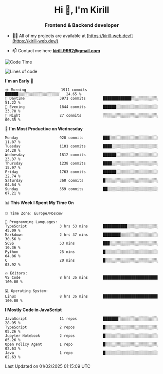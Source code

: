 <h1 align="center">Hi 👋, I'm Kirill</h1>
<h3 align="center">Frontend & Backend developer</h3>

- 👨‍💻 All of my projects are available at [https://kirill-web.dev/](https://kirill-web.dev/)

- 📫 Contact me here **kirill.9992@gmail.com**











<!--START_SECTION:waka-->
![Code Time](http://img.shields.io/badge/Code%20Time-2%2C116%20hrs%2012%20mins-blue)

![Lines of code](https://img.shields.io/badge/From%20Hello%20World%20I%27ve%20Written-5.1%20million%20lines%20of%20code-blue)

**I'm an Early 🐤** 

```text
🌞 Morning                1911 commits        ██████░░░░░░░░░░░░░░░░░░░   24.65 % 
🌆 Daytime                3971 commits        █████████████░░░░░░░░░░░░   51.22 % 
🌃 Evening                1844 commits        ██████░░░░░░░░░░░░░░░░░░░   23.78 % 
🌙 Night                  27 commits          ░░░░░░░░░░░░░░░░░░░░░░░░░   00.35 % 
```
📅 **I'm Most Productive on Wednesday** 

```text
Monday                   920 commits         ███░░░░░░░░░░░░░░░░░░░░░░   11.87 % 
Tuesday                  1101 commits        ████░░░░░░░░░░░░░░░░░░░░░   14.20 % 
Wednesday                1812 commits        ██████░░░░░░░░░░░░░░░░░░░   23.37 % 
Thursday                 1238 commits        ████░░░░░░░░░░░░░░░░░░░░░   15.97 % 
Friday                   1763 commits        ██████░░░░░░░░░░░░░░░░░░░   22.74 % 
Saturday                 360 commits         █░░░░░░░░░░░░░░░░░░░░░░░░   04.64 % 
Sunday                   559 commits         ██░░░░░░░░░░░░░░░░░░░░░░░   07.21 % 
```


📊 **This Week I Spent My Time On** 

```text
🕑︎ Time Zone: Europe/Moscow

💬 Programming Languages: 
TypeScript               3 hrs 53 mins       ███████████░░░░░░░░░░░░░░   45.09 % 
Markdown                 2 hrs 37 mins       ████████░░░░░░░░░░░░░░░░░   30.56 % 
SCSS                     53 mins             ███░░░░░░░░░░░░░░░░░░░░░░   10.36 % 
Python                   25 mins             █░░░░░░░░░░░░░░░░░░░░░░░░   04.86 % 
C                        20 mins             █░░░░░░░░░░░░░░░░░░░░░░░░   03.92 % 

🔥 Editors: 
VS Code                  8 hrs 36 mins       █████████████████████████   100.00 % 

💻 Operating System: 
Linux                    8 hrs 36 mins       █████████████████████████   100.00 % 
```

**I Mostly Code in JavaScript** 

```text
JavaScript               11 repos            ███████░░░░░░░░░░░░░░░░░░   28.95 % 
TypeScript               2 repos             █░░░░░░░░░░░░░░░░░░░░░░░░   05.26 % 
Jupyter Notebook         2 repos             █░░░░░░░░░░░░░░░░░░░░░░░░   05.26 % 
Open Policy Agent        1 repo              █░░░░░░░░░░░░░░░░░░░░░░░░   02.63 % 
Java                     1 repo              █░░░░░░░░░░░░░░░░░░░░░░░░   02.63 % 
```




 Last Updated on 01/02/2025 01:15:09 UTC
<!--END_SECTION:waka-->
